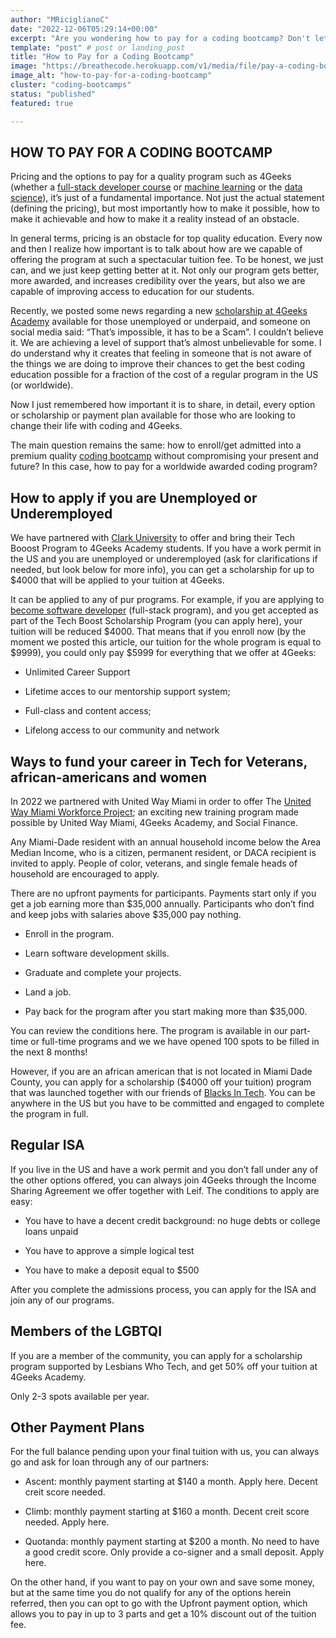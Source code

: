 ```yaml
---
author: "MRiciglianoC"
date: "2022-12-06T05:29:14+00:00"
excerpt: "Are you wondering how to pay for a coding bootcamp? Don't let cost hold you back from pursuing your career goals. Check out our article to learn more"
template: "post" # post or landing_post
title: "How to Pay for a Coding Bootcamp"
image: "https://breathecode.herokuapp.com/v1/media/file/pay-a-coding-bootcamp-png"
image_alt: "how-to-pay-for-a-coding-bootcamp"
cluster: "coding-bootcamps"
status: "published"
featured: true

---
```


## HOW TO PAY FOR A CODING BOOTCAMP


Pricing and the options to pay for a quality program such as 4Geeks (whether a [full-stack developer course](https://4geeksacademy.com/us/coding-bootcamps/part-time-full-stack-developer) or [machine learning](https://4geeksacademy.com/us/coding-bootcamps/datascience-machine-learning) or the [data science](https://4geeksacademy.com/us/coding-bootcamps/datascience-machine-learning/?lang=en)), it’s just of a fundamental importance. Not just the actual statement (defining the pricing), but most importantly how to make it possible, how to make it achievable and how to make it a reality instead of an obstacle. 


In general terms, pricing is an obstacle for top quality education. Every now and then I realize how important is to talk about how are we capable of offering the program at such a spectacular tuition fee. To be honest, we just can, and we just keep getting better at it. Not only our program gets better, more awarded, and increases credibility over the years, but also we are capable of improving access to education for our students. 


Recently, we posted some news regarding a new [scholarship at 4Geeks Academy](https://4geeksacademy.com/us/apply) available for those unemployed or underpaid, and someone on social media said: “That’s impossible, it has to be a Scam”. I couldn’t believe it. We are achieving a level of support that’s almost unbelievable for some.  I do understand why it creates that feeling in someone that is not aware of the things we are doing to improve their chances to get the best coding education possible for a fraction of the cost of a regular program in the US (or worldwide).

Now I just remembered how important it is to share, in detail, every option or scholarship or payment plan available for those who are looking to change their life with coding and 4Geeks. 


The main question remains the same: how to enroll/get admitted into a premium quality [coding bootcamp](https://4geeksacademy.com/us/coding-bootcamp) without compromising your present and future? In this case, how to pay for a worldwide awarded coding program?

## How to apply if you are Unemployed or Underemployed 

We have partnered with [Clark University](https://www.clarku.edu/) to offer and bring their Tech Booost Program to 4Geeks Academy students. If you have a work permit in the US and you are unemployed or underemployed (ask for clarifications if needed, but look below for more info), you can get a scholarship for up to $4000 that will be applied to your tuition at 4Geeks. 


It can be applied to any of pur programs. For example, if you are applying to [become software developer](https://4geeksacademy.com/us/coding-bootcamps/software-engineer-bootcamp/?utm_source=careerkarma&utm_campaign=careerkarma) (full-stack program), and you get accepted as part of the Tech Boost Scholarship Program (you can apply here), your tuition will be reduced $4000. That means that if you enroll now (by the moment we posted this article, our tuition for the whole program is equal to $9999), you could only pay $5999 for everything that we offer at 4Geeks:


*  Unlimited Career Support

*  Lifetime acces to our mentorship support system;

*  Full-class and content access;

*  Lifelong access to our community and network




## Ways to fund your career in Tech for Veterans, african-americans and women 




In 2022 we partnered with United Way Miami in order to offer The  [United Way Miami Workforce Project](https://socialfinance.org/work/united-way-miami/); an exciting new training program made possible by United Way Miami, 4Geeks Academy, and Social Finance.




Any Miami-Dade resident with an annual household income below the Area Median Income, who is a citizen, permanent resident, or DACA recipient is invited to apply. People of color, veterans, and single female heads of household are encouraged to apply.




There are no upfront payments for participants. Payments start only if you get a job earning more than $35,000 annually. Participants who don’t find and keep jobs with salaries above $35,000 pay nothing.




 - Enroll in the program.

 - Learn software development skills.

 - Graduate and complete your projects.

 - Land a job.

 - Pay back for the program after you start making more than $35,000.




You can review the conditions here. The program is available in our part-time or full-time programs and we we have opened 100 spots to be filled in the next 8 months!




However, if you are an african american that is not located in Miami Dade County, you can apply for a scholarship ($4000 off your tuition) program that was launched together with our friends of [Blacks In Tech](https://www.blacksintechnology.net/). You can be anywhere in the US but you have to be committed and engaged to complete the program in full.




## Regular ISA 




If you live in the US and have a work permit and you don’t fall under any of the other options offered, you can always join 4Geeks through the Income Sharing Agreement we offer together with Leif. The conditions to apply are easy:




*  You have to have a decent credit background: no huge debts or college loans unpaid

*  You have to approve a simple logical test

*  You have to make a deposit equal to $500




After you complete the admissions process, you can apply for the ISA and join any of our programs. 




## Members of the LGBTQI

If you are a member of the community, you can apply for a scholarship program supported by Lesbians Who Tech, and get 50% off your tuition at 4Geeks Academy. 

Only 2-3 spots available per year.




## Other Payment Plans 

For the full balance pending upon your final tuition with us, you can always go and ask for loan through any of our partners:

*  Ascent: monthly payment starting at $140 a month. Apply here. Decent creit score needed. 

*  Climb: monthly payment starting at $160 a month. Decent creit score needed. Apply here.

*  Quotanda: monthly payment starting at $200 a month. No need to have a good credit score. Only provide a co-signer and a small deposit.  Apply here.

On the other hand, if you want to pay on your own and save some money, but at the same time you do not qualify for any of the options herein referred, then you can opt to go with the Upfront payment option, which allows you to pay in up to 3 parts and get a 10% discount out of the tuition fee. 
 
